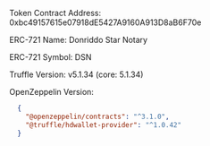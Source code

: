 Token Contract Address: 0xbc49157615e07918dE5427A9160A913D8aB6F70e

ERC-721 Name: Donriddo Star Notary

ERC-721 Symbol: DSN

Truffle Version: v5.1.34 (core: 5.1.34)

OpenZeppelin Version:

```json
  {
    "@openzeppelin/contracts": "^3.1.0",
    "@truffle/hdwallet-provider": "^1.0.42"
  }
```
